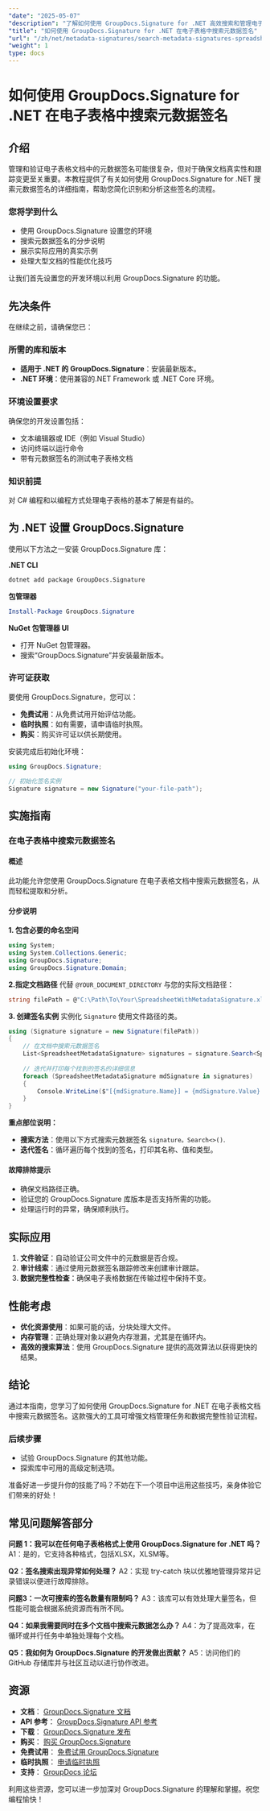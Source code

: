 ```yaml
---
"date": "2025-05-07"
"description": "了解如何使用 GroupDocs.Signature for .NET 高效搜索和管理电子表格中的元数据签名。增强文档真实性验证和数据完整性。"
"title": "如何使用 GroupDocs.Signature for .NET 在电子表格中搜索元数据签名"
"url": "/zh/net/metadata-signatures/search-metadata-signatures-spreadsheets-groupdocs-dotnet/"
"weight": 1
type: docs
---
```

# 如何使用 GroupDocs.Signature for .NET 在电子表格中搜索元数据签名

## 介绍

管理和验证电子表格文档中的元数据签名可能很复杂，但对于确保文档真实性和跟踪变更至关重要。本教程提供了有关如何使用 GroupDocs.Signature for .NET 搜索元数据签名的详细指南，帮助您简化识别和分析这些签名的流程。

### 您将学到什么
- 使用 GroupDocs.Signature 设置您的环境
- 搜索元数据签名的分步说明
- 展示实际应用的真实示例
- 处理大型文档的性能优化技巧

让我们首先设置您的开发环境以利用 GroupDocs.Signature 的功能。

## 先决条件
在继续之前，请确保您已：

### 所需的库和版本
- **适用于 .NET 的 GroupDocs.Signature**：安装最新版本。
- **.NET 环境**：使用兼容的.NET Framework 或 .NET Core 环境。

### 环境设置要求
确保您的开发设置包括：
- 文本编辑器或 IDE（例如 Visual Studio）
- 访问终端以运行命令
- 带有元数据签名的测试电子表格文档

### 知识前提
对 C# 编程和以编程方式处理电子表格的基本了解是有益的。

## 为 .NET 设置 GroupDocs.Signature
使用以下方法之一安装 GroupDocs.Signature 库：

**.NET CLI**
```bash
dotnet add package GroupDocs.Signature
```

**包管理器**
```powershell
Install-Package GroupDocs.Signature
```

**NuGet 包管理器 UI**
- 打开 NuGet 包管理器。
- 搜索“GroupDocs.Signature”并安装最新版本。

### 许可证获取
要使用 GroupDocs.Signature，您可以：
- **免费试用**：从免费试用开始评估功能。
- **临时执照**：如有需要，请申请临时执照。
- **购买**：购买许可证以供长期使用。

安装完成后初始化环境：
```csharp
using GroupDocs.Signature;

// 初始化签名实例
Signature signature = new Signature("your-file-path");
```

## 实施指南
### 在电子表格中搜索元数据签名
#### 概述
此功能允许您使用 GroupDocs.Signature 在电子表格文档中搜索元数据签名，从而轻松提取和分析。

#### 分步说明
**1. 包含必要的命名空间**
```csharp
using System;
using System.Collections.Generic;
using GroupDocs.Signature;
using GroupDocs.Signature.Domain;
```

**2.指定文档路径**
代替 `@YOUR_DOCUMENT_DIRECTORY` 与您的实际文档路径：
```csharp
string filePath = @"C:\Path\To\Your\SpreadsheetWithMetadataSignature.xlsx";
```

**3. 创建签名实例**
实例化 `Signature` 使用文件路径的类。
```csharp
using (Signature signature = new Signature(filePath))
{
    // 在文档中搜索元数据签名
    List<SpreadsheetMetadataSignature> signatures = signature.Search<SpreadsheetMetadataSignature>(SignatureType.Metadata);
    
    // 迭代并打印每个找到的签名的详细信息
    foreach (SpreadsheetMetadataSignature mdSignature in signatures)
    {
        Console.WriteLine($"[{mdSignature.Name}] = {mdSignature.Value} ({mdSignature.Type})");
    }
}
```

**重点部位说明：**
- **搜索方法**：使用以下方式搜索元数据签名 `signature。Search<>()`.
- **迭代签名**：循环遍历每个找到的签名，打印其名称、值和类型。

#### 故障排除提示
- 确保文档路径正确。
- 验证您的 GroupDocs.Signature 库版本是否支持所需的功能。
- 处理运行时的异常，确保顺利执行。

## 实际应用
1. **文件验证**：自动验证公司文件中的元数据是否合规。
2. **审计线索**：通过使用元数据签名跟踪修改来创建审计跟踪。
3. **数据完整性检查**：确保电子表格数据在传输过程中保持不变。

## 性能考虑
- **优化资源使用**：如果可能的话，分块处理大文件。
- **内存管理**：正确处理对象以避免内存泄漏，尤其是在循环内。
- **高效的搜索算法**：使用 GroupDocs.Signature 提供的高效算法以获得更快的结果。

## 结论
通过本指南，您学习了如何使用 GroupDocs.Signature for .NET 在电子表格文档中搜索元数据签名。这款强大的工具可增强文档管理任务和数据完整性验证流程。

### 后续步骤
- 试验 GroupDocs.Signature 的其他功能。
- 探索库中可用的高级定制选项。

准备好进一步提升你的技能了吗？不妨在下一个项目中运用这些技巧，亲身体验它们带来的好处！

## 常见问题解答部分
**问题 1：我可以在任何电子表格格式上使用 GroupDocs.Signature for .NET 吗？**
A1：是的，它支持各种格式，包括XLSX，XLSM等。

**Q2：签名搜索出现异常如何处理？**
A2：实现 try-catch 块以优雅地管理异常并记录错误以便进行故障排除。

**问题3：一次可搜索的签名数量有限制吗？**
A3：该库可以有效处理大量签名，但性能可能会根据系统资源而有所不同。

**Q4：如果我需要同时在多个文档中搜索元数据怎么办？**
A4：为了提高效率，在循环或并行任务中单独处理每个文档。

**Q5：我如何为 GroupDocs.Signature 的开发做出贡献？**
A5：访问他们的 GitHub 存储库并与社区互动以进行协作改进。

## 资源
- **文档**： [GroupDocs.Signature 文档](https://docs.groupdocs.com/signature/net/)
- **API 参考**： [GroupDocs.Signature API 参考](https://reference.groupdocs.com/signature/net/)
- **下载**： [GroupDocs.Signature 发布](https://releases.groupdocs.com/signature/net/)
- **购买**： [购买 GroupDocs.Signature](https://purchase.groupdocs.com/buy)
- **免费试用**： [免费试用 GroupDocs.Signature](https://releases.groupdocs.com/signature/net/)
- **临时执照**： [申请临时执照](https://purchase.groupdocs.com/temporary-license/)
- **支持**： [GroupDocs 论坛](https://forum.groupdocs.com/c/signature/)

利用这些资源，您可以进一步加深对 GroupDocs.Signature 的理解和掌握。祝您编程愉快！